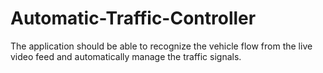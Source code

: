 # Automatic-Traffic-Controller
The application should be able to recognize the vehicle flow from the live video feed and automatically manage the traffic signals.
